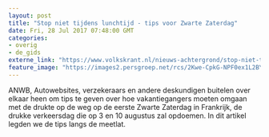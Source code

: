 ```yaml
---
layout: post
title: "Stop niet tijdens lunchtijd - tips voor Zwarte Zaterdag"
date: Fri, 28 Jul 2017 07:48:00 GMT
categories: 
- overig 
- de_gids 
externe_link: "https://www.volkskrant.nl/nieuws-achtergrond/stop-niet-tijdens-lunchtijd-en-nog-vijf-tips-om-zwarte-zaterdag-door-te-komen~bafbea5e/"
feature_image: "https://images2.persgroep.net/rcs/2Kwe-CpkG-NPF0ex1L2BYydztzI/diocontent/129559885/_crop/50/0/1969/1970/_fill/320/320?appId=93a17a8fd81db0de025c8abd1cca1279&quality=0.85"
---
```


ANWB, Autowebsites, verzekeraars en andere deskundigen buitelen over elkaar heen om tips te geven over hoe vakantiegangers moeten omgaan met de drukte op de weg op de eerste Zwarte Zaterdag in Frankrijk, de drukke verkeersdag die op 3 en 10 augustus zal opdoemen. In dit artikel legden we de tips langs de meetlat.
